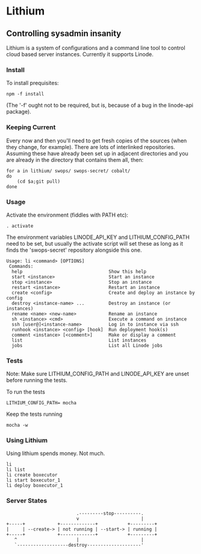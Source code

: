 # Lithium

## Controlling sysadmin insanity

Lithium is a system of configurations and a command line tool to 
control cloud based server instances. Currently it supports Linode.

### Install ###
To install prequisites:

    npm -f install

(The '-f' ought not to be required, but is, because of a bug in 
the linode-api package).

### Keeping Current ###

Every now and then you'll need to get fresh copies of the
sources (when they change, for example).  There are lots of
interlinked repositories.  Assuming these have already been set
up in adjacent directories and you are already in the directory
that contains them all, then:

    for a in lithium/ swops/ swops-secret/ cobalt/
    do
        (cd $a;git pull)
    done

### Usage ###

Activate the environment (fiddles with PATH etc):

    . activate

The environment variables LINODE\_API\_KEY and LITHIUM\_CONFIG\_PATH
need to be set, but usually the activate script will set these
as long as it finds the 'swops-secret' repository alongside this
one.

    Usage: li <command> [OPTIONS]
     Commands:
      help                                Show this help
      start <instance>                    Start an instance
      stop <instance>                     Stop an instance
      restart <instance>                  Restart an instance
      create <config>                     Create and deploy an instance by config
      destroy <instance-name> ...         Destroy an instance (or instances)
      rename <name> <new-name>            Rename an instance
      sh <instance> <cmd>                 Execute a command on instance
      ssh [user@]<instance-name>          Log in to instance via ssh
      runhook <instance> <config> [hook]  Run deployment hook(s)
      comment <instance> [<comment>]      Make or display a comment
      list                                List instances
      jobs                                List all Linode jobs

### Tests ###

Note: Make sure LITHIUM\_CONFIG\_PATH and LINODE\_API\_KEY are unset before running the tests.

To run the tests

    LITHIUM_CONFIG_PATH= mocha

Keep the tests running 

    mocha -w


### Using Lithium ###

Using lithium spends money.  Not much.

    li
    li list
    li create boxecutor
    li start boxecutor_1
    li deploy boxecutor_1

### Server States ###

                              .---------stop----------.
                              v                       |
    +-----+            +-------------+           +---------+
    |     | --create-> | not running | --start-> | running |
    +-----+            +-------------+           +---------+
       ^                      |                       |
       `-------------------destroy--------------------'
                            

